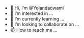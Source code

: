 - 👋 Hi, I’m @Yolandaowami
- 👀 I’m interested in ...
- 🌱 I’m currently learning ...
- 💞️ I’m looking to collaborate on ...
- 📫 How to reach me ...

<!---
Yolandaowami/Yolandaowami is a ✨ special ✨ repository because its `README.md` (this file) appears on your GitHub profile.
You can click the Preview link to take a look at your changes.
--->
